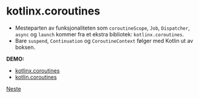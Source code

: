 # kotlinx.coroutines

- Mesteparten av funksjonaliteten som `coroutineScope`, `Job`, `Dispatcher`, `async` og `launch` kommer fra et ekstra
  bibliotek: `kotlinx.coroutines`.
- Bare `suspend`, `Continuation` og `CoroutineContext` følger med Kotlin ut av boksen.

**DEMO:**

- [kotlinx.coroutines](../src/main/java/net/sagberg/MorningRoutine.kt)
- [kotlin.coroutines](../src/main/java/net/sagberg/pure/MorningRoutine.kt)

[Neste](06b-suspend-fun-main.md)
